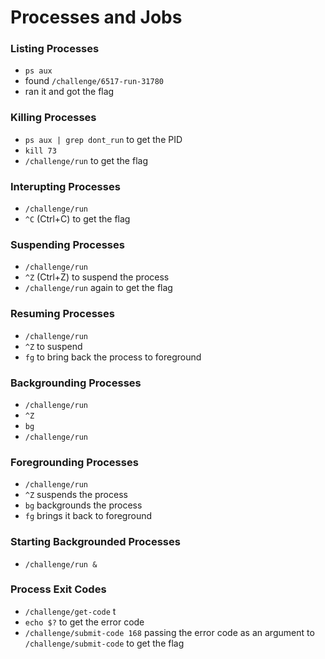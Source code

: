 # Processes and Jobs

### Listing Processes
- `ps aux` 
- found `/challenge/6517-run-31780`
- ran it and got the flag

### Killing Processes
- `ps aux | grep dont_run` to get the PID
- `kill 73`
- `/challenge/run` to get the flag
  
### Interupting Processes 
- `/challenge/run`
- `^C` (Ctrl+C) to get the flag
  
### Suspending Processes
- `/challenge/run`
- `^Z` (Ctrl+Z) to suspend the process
- `/challenge/run` again to get the flag

### Resuming Processes
- `/challenge/run`
- `^Z` to suspend
- `fg` to bring back the process to foreground

### Backgrounding Processes
- `/challenge/run`
- `^Z`
- `bg`
- `/challenge/run`  

### Foregrounding Processes
- `/challenge/run`
- `^Z` suspends the process
- `bg` backgrounds the process
- `fg` brings it back to foreground

### Starting Backgrounded Processes
- `/challenge/run &`
  
### Process Exit Codes
- `/challenge/get-code` t
- `echo $?` to get the error code
- `/challenge/submit-code 168` passing the error code as an argument to `/challenge/submit-code` to get the flag
